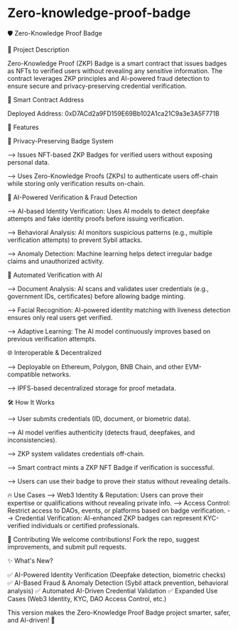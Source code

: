 # Zero-knowledge-proof-badge
 🛡️ Zero-Knowledge Proof Badge

📌 Project Description

Zero-Knowledge Proof (ZKP) Badge is a smart contract that issues badges as NFTs to verified users without revealing any sensitive information. The contract leverages ZKP principles and AI-powered fraud detection to ensure secure and privacy-preserving credential verification.

📜 Smart Contract Address

Deployed Address: 0xD7ACd2a9FD159E69Bb102A1ca21C9a3e3A5F771B

🚀 Features

🔐 Privacy-Preserving Badge System

--> Issues NFT-based ZKP Badges for verified users without exposing personal data.

--> Uses Zero-Knowledge Proofs (ZKPs) to authenticate users off-chain while storing only verification results on-chain.

🤖 AI-Powered Verification & Fraud Detection

--> AI-based Identity Verification: Uses AI models to detect deepfake attempts and fake identity proofs before issuing verification.

--> Behavioral Analysis: AI monitors suspicious patterns (e.g., multiple verification attempts) to prevent Sybil attacks.

--> Anomaly Detection: Machine learning helps detect irregular badge claims and unauthorized activity.

🔄 Automated Verification with AI

--> Document Analysis: AI scans and validates user credentials (e.g., government IDs, certificates) before allowing badge minting.

--> Facial Recognition: AI-powered identity matching with liveness detection ensures only real users get verified.

--> Adaptive Learning: The AI model continuously improves based on previous verification attempts.

🌐 Interoperable & Decentralized

--> Deployable on Ethereum, Polygon, BNB Chain, and other EVM-compatible networks.

--> IPFS-based decentralized storage for proof metadata.

🛠️ How It Works

--> User submits credentials (ID, document, or biometric data).

--> AI model verifies authenticity (detects fraud, deepfakes, and inconsistencies).

--> ZKP system validates credentials off-chain.

--> Smart contract mints a ZKP NFT Badge if verification is successful.

--> Users can use their badge to prove their status without revealing details.

🔥 Use Cases
--> Web3 Identity & Reputation: Users can prove their expertise or qualifications without revealing private info.
--> Access Control: Restrict access to DAOs, events, or platforms based on badge verification.
--> Credential Verification: AI-enhanced ZKP badges can represent KYC-verified individuals or certified professionals.

🤝 Contributing
We welcome contributions! Fork the repo, suggest improvements, and submit pull requests.

✨ What's New?

✅ AI-Powered Identity Verification (Deepfake detection, biometric checks)
✅ AI-Based Fraud & Anomaly Detection (Sybil attack prevention, behavioral analysis)
✅ Automated AI-Driven Credential Validation
✅ Expanded Use Cases (Web3 Identity, KYC, DAO Access Control, etc.)

This version makes the Zero-Knowledge Proof Badge project smarter, safer, and AI-driven! 🚀  
